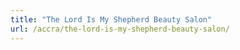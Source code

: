 ```yaml
---
title: "The Lord Is My Shepherd Beauty Salon"
url: /accra/the-lord-is-my-shepherd-beauty-salon/
---
```


